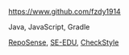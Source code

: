 
<!-- Give link to your github home page -->
<span id="github">https://www.github.com/fzdy1914</span>

<!-- Give up to 3 expertise areas that you claim credit for -->
<span id="areas">Java, JavaScript, Gradle</span>

<!-- Give your internal and external projects related to the module -->
<span id="projects">[RepoSense](https://github.com/reposense/RepoSense), [SE-EDU](https://github.com/se-edu), [CheckStyle](https://github.com/checkstyle/checkstyle)</span>
